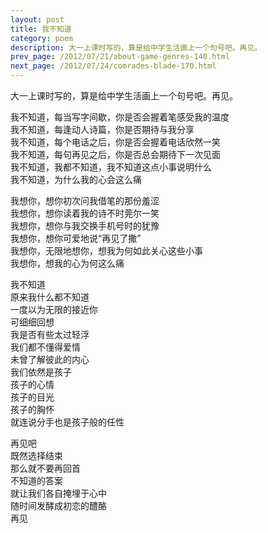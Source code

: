 ```yaml
---
layout: post
title: 我不知道
category: poem
description: 大一上课时写的，算是给中学生活画上一个句号吧。再见。
prev_page: /2012/07/21/about-game-genres-140.html
next_page: /2012/07/24/comrades-blade-170.html
---
```


大一上课时写的，算是给中学生活画上一个句号吧。再见。  


我不知道，每当写字间歇，你是否会握着笔感受我的温度  
我不知道，每逢动人诗篇，你是否期待与我分享  
我不知道，每个电话之后，你是否会握着电话欣然一笑  
我不知道，每句再见之后，你是否总会期待下一次见面  
我不知道，我都不知道，我不知道这点小事说明什么  
我不知道，为什么我的心会这么痛  

我想你，想你初次问我借笔的那份羞涩  
我想你，想你读着我的诗不时莞尔一笑  
我想你，想你与我交换手机号时的犹豫  
我想你，想你可爱地说“再见了撒”  
我想你，无限地想你，想我为何如此关心这些小事  
我想你，想我的心为何这么痛  

我不知道  
原来我什么都不知道  
一度以为无限的接近你  
可细细回想  
我是否有些太过轻浮  
我们都不懂得爱情  
未曾了解彼此的内心  
我们依然是孩子  
孩子的心情  
孩子的目光  
孩子的胸怀  
就连说分手也是孩子般的任性  

再见吧  
既然选择结束  
那么就不要再回首  
不知道的答案  
就让我们各自掩埋于心中  
随时间发酵成初恋的醴酪  
再见  
